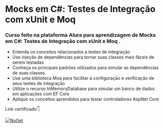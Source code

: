  # Mocks em C#: Testes de Integração com xUnit e Moq
### Curso feito na plataforma Alura para aprendizagem de Mocks em C#: Testes de Integração com xUnit e Moq .

- Entenda os conceitos relacionados a testes de integração
- Use injeção de dependências para tornar suas classes mais fáceis de serem testadas
- Conheça os principais padrões utilizados para simular as dependências de suas classes
- Use uma biblioteca Moq para facilitar a configuração e verificação de seus testes de integração
- Utilize o recurso InMemoryDatabase para simular um banco de dados em aplicações com EF Core
- Aplique os conceitos aprendidos para testar controladores AspNet Core

Link certificado👇

 [![NuGet](https://img.shields.io/static/v1?label=CERTIFICADO_ALURA&message=VERIFICADO&color=blue)](https://cursos.alura.com.br/certificate/167eb2a5-c15b-4830-be47-13fec8d58f7e)


